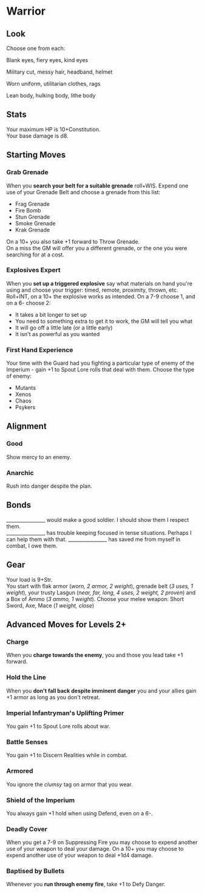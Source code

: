 # Warrior

## Look

Choose one from each:

Blank eyes, fiery eyes, kind eyes

Military cut, messy hair, headband, helmet

Worn uniform, utilitarian clothes, rags

Lean body, hulking body, lithe body


## Stats 
Your maximum HP is 10+Constitution.  
Your base damage is d8.

## Starting Moves

### Grab Grenade
When you **search your belt for a suitable grenade** roll+WIS. Expend one use of your Grenade Belt and choose a grenade from this list:

  - Frag Grenade
  - Fire Bomb
  - Stun Grenade
  - Smoke Grenade
  - Krak Grenade

On a 10+ you also take +1 forward to Throw Grenade.  
On a miss the GM will offer you a different grenade, or the one you were searching for at a cost.

### Explosives Expert
When you **set up a triggered explosive** say what materials on hand you're using and choose your trigger: timed, remote, proximity, thrown, etc. Roll+INT, on a 10+ the explosive works as intended. On a 7-9 choose 1, and on a 6- choose 2:

  - It takes a bit longer to set up
  - You need to something extra to get it to work, the GM will tell you what
  - It will go off a little late (or a little early)
  - It isn't as powerful as you wanted

### First Hand Experience
Your time with the Guard had you fighting a particular type of enemy of the Imperium - gain +1 to Spout Lore rolls that deal with them. Choose the type of enemy:

  - Mutants
  - Xenos
  - Chaos
  - Psykers

## Alignment

### Good

Show mercy to an enemy.

### Anarchic

Rush into danger despite the plan.

## Bonds

________________ would make a good soldier. I should show them I respect them.  
________________ has trouble keeping focused in tense situations. Perhaps I can help them with that.
________________ has saved me from myself in combat, I owe them.

## Gear
Your load is 9+Str.  
You start with flak armor (*worn, 2 armor, 2 weight*), grenade belt (*3 uses, 1 weight*), your trusty Lasgun (*near, far, long, 4 uses, 2 weight, 2 proven*) and a Box of Ammo (*3 ammo, 1 weight*). Choose your melee weapon: Short Sword, Axe, Mace (*1 weight, close*)

## Advanced Moves for Levels 2+

### Charge
When you **charge towards the enemy**, you and those you lead take +1 forward.

### Hold the Line
When you **don't fall back despite imminent danger** you and your allies gain +1 armor as long as you don't retreat.

### Imperial Infantryman's Uplifting Primer
You gain +1 to Spout Lore rolls about war.

### Battle Senses
You gain +1 to Discern Realities while in combat.

### Armored
You ignore the *clumsy* tag on armor that you wear.

### Shield of the Imperium
You always gain +1 hold when using Defend, even on a 6-.

### Deadly Cover
When you get a 7-9 on Suppressing Fire you may choose to expend another use of your weapon to deal your damage. On a 10+ you may choose to expend another use of your weapon to deal +1d4 damage.

### Baptised by Bullets
Whenever you **run through enemy fire**, take +1 to Defy Danger.
